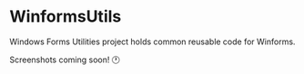 # WinformsUtils
Windows Forms Utilities project holds common reusable code for Winforms.

Screenshots coming soon! :clock1:
